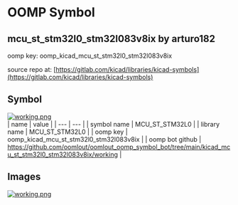 # OOMP Symbol  
## mcu_st_stm32l0_stm32l083v8ix  by arturo182  
  
oomp key: oomp_kicad_mcu_st_stm32l0_stm32l083v8ix  
  
source repo at: [https://gitlab.com/kicad/libraries/kicad-symbols](https://gitlab.com/kicad/libraries/kicad-symbols)  
## Symbol  
  
[![working.png](working_600.png)](working.png)  
| name | value | 
| --- | --- | 
| symbol name | MCU_ST_STM32L0 | 
| library name | MCU_ST_STM32L0 | 
| oomp key | oomp_kicad_mcu_st_stm32l0_stm32l083v8ix | 
| oomp bot github | https://github.com/oomlout/oomlout_oomp_symbol_bot/tree/main/kicad_mcu_st_stm32l0_stm32l083v8ix/working | 
## Images  
  
[![working.png](working_140.png)](working.png)  
